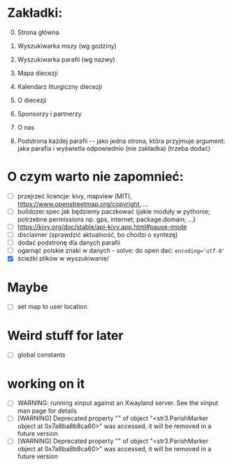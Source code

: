 # Zakładki:
0. Strona główna
1. Wyszukiwarka mszy (wg godziny)
2. Wyszukiwarka parafii (wg nazwy)
3. Mapa diecezji
4. Kalendarz liturgiczny diecezji
5. O diecezji
6. Sponsorzy i partnerzy
7. O nas

8. Podstrona każdej parafii -- jako jedna strona, która przyjmuje argument: jaka parafia i wyświetla odpowiednio (nie zakładka) (trzeba dodać)

# O czym warto nie zapomnieć:
- [ ] przejrzeć licencje: kivy, mapview (MIT), https://www.openstreetmap.org/copyright, ...
- [ ] buildozer.spec jak będziemy paczkować (jakie moduły w pythonie; potrzebne permissions np. gps, internet; package.domain; ...)
- [ ] https://kivy.org/doc/stable/api-kivy.app.html#pause-mode
- [ ] disclaimer (sprawdzić aktualność, bo chodzi o syntezę)
- [ ] dodać podstronę dla danych parafii
- [ ] ogarnąć polskie znaki w danych - solve: do open dać: `encoding='utf-8'`
- [X] ścieżki plików w wyszukiwanie/

# Maybe
- [ ] set map to user location

# Weird stuff for later
- [ ] global constants

# working on it
- [ ] WARNING: running xinput against an Xwayland server. See the xinput man page for details
- [ ] [WARNING] Deprecated property "<BooleanProperty name=allow_stretch>" of object "<str3.ParishMarker object at 0x7a8ba8b8ca60>" was accessed, it will be removed in a future version
- [ ] [WARNING] Deprecated property "<BooleanProperty name=keep_ratio>" of object "<str3.ParishMarker object at 0x7a8ba8b8ca60>" was accessed, it will be removed in a future version
